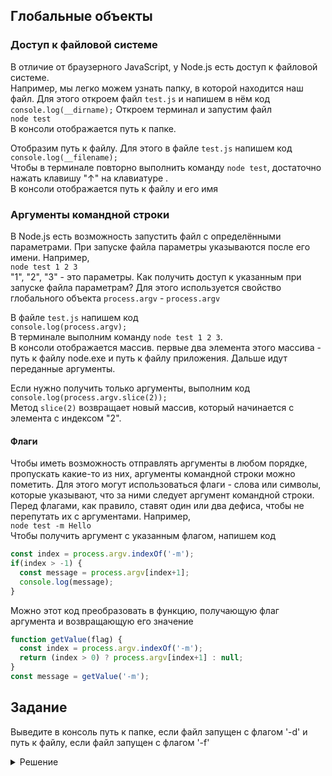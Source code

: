 ## Глобальные объекты

### Доступ к файловой системе
В отличие от браузерного JavaScript, у Node.js есть доступ к файловой системе.  
Например, мы легко можем узнать папку, в которой находится наш файл. Для этого откроем файл `test.js` и напишем в нём код  
```console.log(__dirname);```
Откроем терминал и запустим файл  
```node test```  
В консоли отображается путь к папке. 

Отобразим путь к файлу. Для этого в файле `test.js` напишем код  
```console.log(__filename);```  
Чтобы в терминале повторно выполнить команду `node test`, достаточно нажать клавишу "↑" на клавиатуре .  
В консоли отображается путь к файлу и его имя

### Аргументы командной строки
В Node.js есть возможность запустить файл с определёнными параметрами. При запуске файла параметры указываются после его имени. Например,   
```node test 1 2 3```  
"1", "2", "3" - это параметры.
Как получить доступ к указанным при запуске файла параметрам? Для этого используется свойство глобального объекта `process.argv` - `process.argv`

В файле `test.js` напишем код  
```console.log(process.argv);```  
В терминале выполним команду `node test 1 2 3`.  
В консоли отображается массив. первые два элемента этого массива - путь к файлу node.exe и путь к файлу приложения. Дальше идут переданные аргументы.

Если нужно получить только аргументы, выполним код  
```console.log(process.argv.slice(2));```  
Метод `slice(2)` возвращает новый массив, который начинается с элемента с индексом "2".

#### Флаги
Чтобы иметь возможность отправлять аргументы в любом порядке, пропускать какие-то из них, аргументы командной строки можно пометить. Для этого могут использоваться флаги - слова или символы, которые указывают, что за ними следует аргумент командной строки. Перед флагами, как правило, ставят один или два дефиса, чтобы не перепутать их с аргументами. Например,  
```node test -m Hello```  
Чтобы получить аргумент с указанным флагом, напишем код  
```js
const index = process.argv.indexOf('-m');
if(index > -1) {
  const message = process.argv[index+1];
  console.log(message);
}
```
Можно этот код преобразовать в функцию, получающую флаг аргумента и возвращающую его значение
```js
function getValue(flag) {
  const index = process.argv.indexOf('-m');
  return (index > 0) ? process.argv[index+1] : null;
}
const message = getValue('-m');
```

## Задание
Выведите в консоль путь к папке, если файл запущен с флагом '-d' и путь к файлу, если файл запущен с флагом '-f'

<details>
  <summary>Решение</summary>
  
  ```
  const flag = process.argv[2];
  if(flag === '-d') {
    console.log(__dirname);
  }
  if(flag === '-f') {
    console.log(__filename);
  }
  ```
</details>